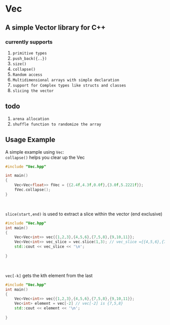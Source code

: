 #  Vec <br>
## A simple Vector library for C++

### currently supports<br>
1. `primitive types`<br>
2. `push_back({..})`<br>
3. `size()`<br>
4. `collapse()`<br>
5. `Random access`<br>
6. `Multidimensional arrays with simple declaration`<br>
7. `support for Complex types like structs and classes`<br>
8. `slicing the vector` <br>

## todo
1. `arena allocation`<br>
2. `shuffle function to randomize the array`<br>

## Usage Example

A simple example using `Vec`:<br>
```collapse()``` helps you clear up the Vec
```cpp
#include "Vec.hpp"

int main() 
{
    Vec<Vec<float>> fVec = {{2.4f,4.3f,0.0f},{3.0f,5.2221f}};
    fVec.collapse();
}
```
<br>


```slice(start,end)``` is used to extract a slice within the vector (end exclusive)

```cpp
#include "Vec.hpp"
int main()
{
    Vec<Vec<int>> vec{{1,2,3},{4,5,6},{7,5,8},{9,10,11}};
    Vec<Vec<int>> vec_slice = vec.slice(1,3); // vec_slice ={{4,5,6},{7,5,8}}
    std::cout << vec_slice << '\n';
    
}
```
<br> 

```vec[-k]``` gets the kth element from the last
```cpp
#include "Vec.hpp"
int main()
{
    Vec<Vec<int>> vec{{1,2,3},{4,5,6},{7,5,8},{9,10,11}};
    Vec<int> element = vec[-2] // vec[-2] is {7,5,8}
    std::cout << element << '\n';
    
}




